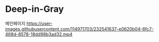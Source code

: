 # Deep-in-Gray

메인페이지 
https://user-images.githubusercontent.com/114971703/232541637-e0620b04-6fc7-468d-8578-18dd98b3ad32.mp4
